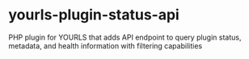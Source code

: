 # yourls-plugin-status-api
PHP plugin for YOURLS that adds API endpoint to query plugin status, metadata, and health information with filtering capabilities
